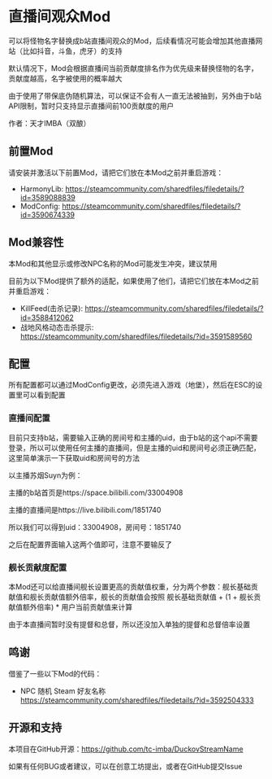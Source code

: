 ﻿# 直播间观众Mod

可以将怪物名字替换成b站直播间观众的Mod，后续看情况可能会增加其他直播网站（比如抖音，斗鱼，虎牙）的支持

默认情况下，Mod会根据直播间当前贡献度排名作为优先级来替换怪物的名字，贡献度越高，名字被使用的概率越大

由于使用了带保底伪随机算法，可以保证不会有人一直无法被抽到，另外由于b站API限制，暂时只支持显示直播间前100贡献度的用户

作者：天才IMBA（双酿）

## 前置Mod

请安装并激活以下前置Mod，请把它们放在本Mod之前并重启游戏：

+ HarmonyLib: https://steamcommunity.com/sharedfiles/filedetails/?id=3589088839
+ ModConfig: https://steamcommunity.com/sharedfiles/filedetails/?id=3590674339

## Mod兼容性

本Mod和其他显示或修改NPC名称的Mod可能发生冲突，建议禁用

目前为以下Mod提供了额外的适配，如果使用了他们，请把它们放在本Mod之前并重启游戏：

+ KillFeed(击杀记录): https://steamcommunity.com/sharedfiles/filedetails/?id=3588412062
+ 战地风格动态击杀提示: https://steamcommunity.com/sharedfiles/filedetails/?id=3591589560

## 配置

所有配置都可以通过ModConfig更改，必须先进入游戏（地堡），然后在ESC的设置里可以看到配置

### 直播间配置

目前只支持b站，需要输入正确的房间号和主播的uid，由于b站的这个api不需要登录，所以可以使用任何主播的直播间，但是主播的uid和房间号必须正确匹配，这里简单演示一下获取uid和房间号的方法

以主播苏烟Suyn为例：

主播的b站首页是https://space.bilibili.com/33004908

主播的直播间是https://live.bilibili.com/1851740

所以我们可以得到uid：33004908，房间号：1851740

之后在配置界面输入这两个值即可，注意不要输反了

### 舰长贡献度配置

本Mod还可以给直播间舰长设置更高的贡献值权重，分为两个参数：舰长基础贡献值和舰长贡献值额外倍率，舰长的贡献值会按照 舰长基础贡献值 + (1 + 舰长贡献值额外倍率) * 用户当前贡献值来计算

由于本直播间暂时没有提督和总督，所以还没加入单独的提督和总督倍率设置

## 鸣谢

借鉴了一些以下Mod的代码：

+ NPC 随机 Steam 好友名称 https://steamcommunity.com/sharedfiles/filedetails/?id=3592504333

## 开源和支持

本项目在GitHub开源：https://github.com/tc-imba/DuckovStreamName

如果有任何BUG或者建议，可以在创意工坊提出，或者在GitHub提交Issue

